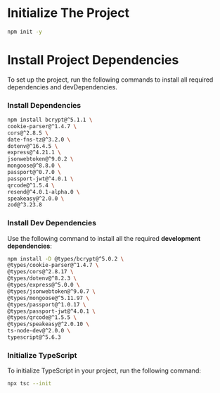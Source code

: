 # Initialize The Project

```bash
npm init -y
```

# Install Project Dependencies

To set up the project, run the following commands to install all required dependencies and devDependencies.

### Install Dependencies

```bash
npm install bcrypt@^5.1.1 \
cookie-parser@^1.4.7 \
cors@^2.8.5 \
date-fns-tz@^3.2.0 \
dotenv@^16.4.5 \
express@^4.21.1 \
jsonwebtoken@^9.0.2 \
mongoose@^8.8.0 \
passport@^0.7.0 \
passport-jwt@^4.0.1 \
qrcode@^1.5.4 \
resend@^4.0.1-alpha.0 \
speakeasy@^2.0.0 \
zod@^3.23.8
```

### Install Dev Dependencies

Use the following command to install all the required **development dependencies**:

```bash
npm install -D @types/bcrypt@^5.0.2 \
@types/cookie-parser@^1.4.7 \
@types/cors@^2.8.17 \
@types/dotenv@^8.2.3 \
@types/express@^5.0.0 \
@types/jsonwebtoken@^9.0.7 \
@types/mongoose@^5.11.97 \
@types/passport@^1.0.17 \
@types/passport-jwt@^4.0.1 \
@types/qrcode@^1.5.5 \
@types/speakeasy@^2.0.10 \
ts-node-dev@^2.0.0 \
typescript@^5.6.3
```

### Initialize TypeScript

To initialize TypeScript in your project, run the following command:

```bash
npx tsc --init
```
